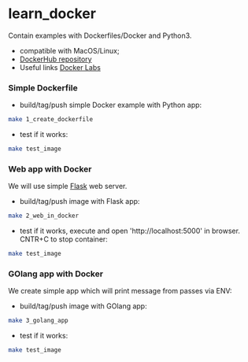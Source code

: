 # learn_docker
Contain examples with Dockerfiles/Docker and Python3.
- compatible with MacOS/Linux;
- [DockerHub repository](https://cloud.docker.com/repository/registry-1.docker.io/bobas/learn_docker)
- Useful links [Docker Labs](https://github.com/docker/labs/tree/master/beginner) 

### Simple Dockerfile
- build/tag/push simple Docker example with Python app:
```bash
make 1_create_dockerfile
```
- test if it works:
```bash
make test_image
```

### Web app with Docker
We will use simple [Flask](https://palletsprojects.com/p/flask/) web server.
- build/tag/push image with Flask app:
```bash
make 2_web_in_docker
```
- test if it works, execute and open 'http://localhost:5000' in browser. CNTR+C to stop container:
```bash
make test_image
```

### GOlang app with Docker
We create simple app which will print message from passes via ENV:
- build/tag/push image with GOlang app:
```bash
make 3_golang_app
```
- test if it works:
```bash
make test_image
```